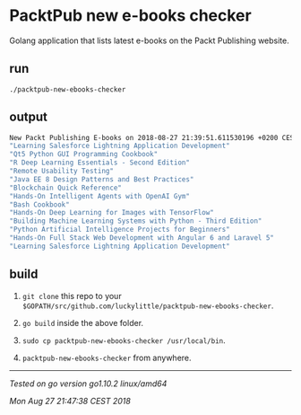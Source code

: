 # PacktPub new e-books checker

Golang application that lists latest e-books on the Packt Publishing website.

## run

`./packtpub-new-ebooks-checker`

## output

```bash
New Packt Publishing E-books on 2018-08-27 21:39:51.611530196 +0200 CEST m=+0.531558086
"Learning Salesforce Lightning Application Development"
"Qt5 Python GUI Programming Cookbook"
"R Deep Learning Essentials - Second Edition"
"Remote Usability Testing"
"Java EE 8 Design Patterns and Best Practices"
"Blockchain Quick Reference"
"Hands-On Intelligent Agents with OpenAI Gym"
"Bash Cookbook"
"Hands-On Deep Learning for Images with TensorFlow"
"Building Machine Learning Systems with Python - Third Edition"
"Python Artificial Intelligence Projects for Beginners"
"Hands-On Full Stack Web Development with Angular 6 and Laravel 5"
"Learning Salesforce Lightning Application Development"
```

## build

1. `git clone` this repo to your `$GOPATH/src/github.com/luckylittle/packtpub-new-ebooks-checker`.

2. `go build` inside the above folder.

3. `sudo cp packtpub-new-ebooks-checker /usr/local/bin`.

4. `packtpub-new-ebooks-checker` from anywhere.

---

_Tested on go version go1.10.2 linux/amd64_

_Mon Aug 27 21:47:38 CEST 2018_
